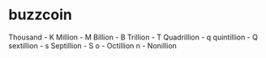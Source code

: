 # buzzcoin

Thousand - K
Million - M
Billion - B
Trillion - T
Quadrillion - q
quintillion - Q
sextillion - s
Septillion - S
o - Octillion
n - Nonillion
